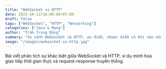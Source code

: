 ```yaml
---
title: "WebSocket vs HTTP"
date: 2025-10-11T16:00:00+07:00
draft: false
tags: ["WebSocket", "HTTP", "Networking"]
categories: ["Java & Mạng"]
author: "Trần Trung Dũng"
summary: "So sánh WebSocket và HTTP, ưu điểm, nhược điểm và khi nào nên dùng."
image: "/images/websocket-vs-http.jpg"
---
```

Bài viết phân tích sự khác biệt giữa WebSocket và HTTP, ví dụ minh họa giao tiếp thời gian thực và request-response truyền thống.
